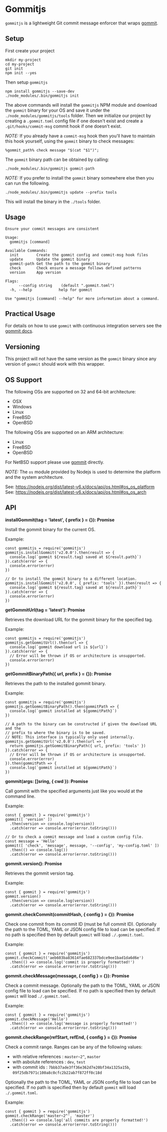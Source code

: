 # Gommitjs

`gommitjs` is a lightweight Git commit message enforcer that wraps [gommit](https://github.com/antham/gommit).

## Setup

First create your project

    mkdir my-project
    cd my-project
    git init
    npm init --yes

Then setup `gommitjs`

    npm install gommitjs --save-dev
    ./node_modules/.bin/gommitjs init

The above commands will install the `gommitjs` NPM module and download the
`gommit` binary for your OS and save it under the
`./node_modules/gommitjs/tools` folder. Then we initialize our project by
creating a `.gommit.toml` config file if one doesn't exist and create a
`.git/hooks/commit-msg` commit hook if one doesn't exist.

*NOTE:* If you already have a `commit-msg` hook then you'll have to maintain this
hook yourself, using the `gommit` binary to check messages:

    %gommit_path% check message "$(cat "$1")";

The `gommit` binary path can be obtained by calling:

    ./node_modules/.bin/gommitjs gommit-path

*NOTE:* If you prefer to install the `gommit` binary somewhere else then you can
run the following.

    ./node_modules/.bin/gommitjs update --prefix tools

This will install the binary in the `./tools` folder.

## Usage

    Ensure your commit messages are consistent

    Usage:
      gommitjs [command]

    Available Commands:
      init        Create the gommit config and commit-msg hook files
      update      Update the gommit binary
      gommit-path Get the path to the gommit binary
      check       Check ensure a message follows defined patterns
      version     App version

    Flags:
          --config string    (default ".gommit.toml")
      -h, --help            help for gommit

    Use "gommitjs [command] --help" for more information about a command.

## Practical Usage

For details on how to use `gommit` with continuous integration servers see
the [gommit docs](https://github.com/antham/gommit#practical-usage).

## Versioning

This project will not have the same version as the `gommit` binary since any
version of `gommit` should work with this wrapper.

## OS Support

The following OSs are supported on 32 and 64-bit architecture:

- OSX
- Windows
- Linux
- FreeBSD
- OpenBSD

The following OSs are supported on an ARM architecture:

- Linux
- FreeBSD
- OpenBSD

For NetBSD support please use [gommit](https://github.com/antham/gommit)
directly.

*NOTE:* The `os` module provided by Nodejs is used to determine the platform and
the system architecture.

See: https://nodejs.org/dist/latest-v6.x/docs/api/os.html#os_os_platform
See: https://nodejs.org/dist/latest-v6.x/docs/api/os.html#os_os_arch

## API

**installGommit(tag = 'latest', { prefix } = {}): Promise**

Install the gommit binary for the current OS.

Example:

    const gommitjs = require('gommitjs')
    gommitjs.installGommit('v2.0.0').then(result => {
      console.log(`gommit ${result.tag} saved at ${result.path}`)
    }).catch(error => {
      console.error(error)
    })

    // Or to install the gommit binary to a different location.
    gommitjs.installGommit('v2.0.0', { prefix: 'tools' }).then(result => {
      console.log(`gommit ${result.tag} saved at ${result.path}`)
    }).catch(error => {
      console.error(error)
    })

**getGommitUrl(tag = 'latest'): Promise**

Retrieves the download URL for the gommit binary for the specified tag.

Example:

    const gommitjs = require('gommitjs')
    gommitjs.getGommitUrl().then(url => {
      console.log(`gommit download url is ${url}`)
    }).catch(error => {
      // Error will be thrown if OS or architecture is unsupported.
      console.error(error)
    })

**getGommitBinaryPath({ url, prefix } = {}): Promise**

Retrieves the path to the installed gommit binary.

Example:

    const gommitjs = require('gommitjs')
    gommitjs.getGommitBinaryPath().then(gommitPath => {
      console.log(`gommit installed at ${gommitPath}`)
    })

    // A path to the binary can be constructed if given the download URL and the
    // prefix to where the binary is to be saved.
    // NOTE: This interface is typically only used internally.
    gommitjs.getGommitUrl('v2.0.0').then(url => {
      return gommitjs.getGommitBinaryPath({ url, prefix: 'tools' })
    }).catch(error => {
      // Error will be thrown if OS or architecture is unsupported.
      console.error(error)
    }).then(gommitPath => {
      console.log(`gommit installed at ${gommitPath}`)
    })

**gommit(args: []sring, { cwd }): Promise**

Call gommit with the specified arguments just like you would at the command
line.

Example:

    const { gommit } = require('gommitjs')
    gommit([ 'version' ])
      .then(version => console.log(version))
      .catch(error => console.error(error.toString()))

    // Or to check a commit message and load a custom config file.
    const message = 'Hello'
    gommit([ 'check', 'message', message, '--config', 'my-config.toml' ])
      .then(() => console.log())
      .catch(error => console.error(error.toString()))

**gommit.version(): Promise**

Retrieves the gommit version tag.

Example:

    const { gommit } = require('gommitjs')
    gommit.version()
      .then(version => console.log(version))
      .catch(error => console.error(error.toString()))

**gommit.checkCommit(commitHash, { config } = {}): Promise**

Check one commit from its commit ID (must be full commit ID). Optionally the
path to the TOML, YAML or JSON config file to load can be specified. If no path
is specified then by default `gommit` will load `./.gommit.toml`.

Example:

    const { gommit } = require('gommitjs')
    gommit.checkCommit('aeb603ba83614fae682337bdce9ee1bad1da6d6e')
      .then(() => console.log('commit is properly formatted!')
      .catch(error => console.error(error.toString()))

**gommit.checkMessage(message, { config } = {}): Promise**

Check a commit message. Optionally the path to the TOML, YAML or JSON config
file to load can be specified. If no path is specified then by default `gommit`
will load `./.gommit.toml`.

Example:

    const { gommit } = require('gommitjs')
    gommit.checkMessage('Hello')
      .then(() => console.log('message is properly formatted!')
      .catch(error => console.error(error.toString()))

**gommit.checkRange(refStart, refEnd, { config } = {}): Promise**

Check a commit range. Ranges can be any of the following values:

- with relative references : `master~2^`, `master`
- with asbolute references : `dev`, `test`
- with commit ids : `7bbb37ade3ff36e362d7e20bf34a1325a15b`, `09f25db7971c100a8c0cfc2b22ab7f872ff0c18d`

Optionally the path to the TOML, YAML or JSON config file to load can be
specified. If no path is specified then by default `gommit` will load
`./.gommit.toml`.

Example:

    const { gommit } = require('gommitjs')
    gommit.checkRange('master~2^', 'master')
      .then(() => console.log('all commits are properly formatted!')
      .catch(error => console.error(error.toString()))
